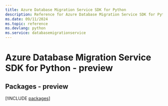 ```yaml
---
title: Azure Database Migration Service SDK for Python
description: Reference for Azure Database Migration Service SDK for Python
ms.date: 09/11/2024
ms.topic: reference
ms.devlang: python
ms.service: databasemigrationservice
---
```

# Azure Database Migration Service SDK for Python - preview
## Packages - preview
[!INCLUDE [packages](database-migration-service-index.md)]